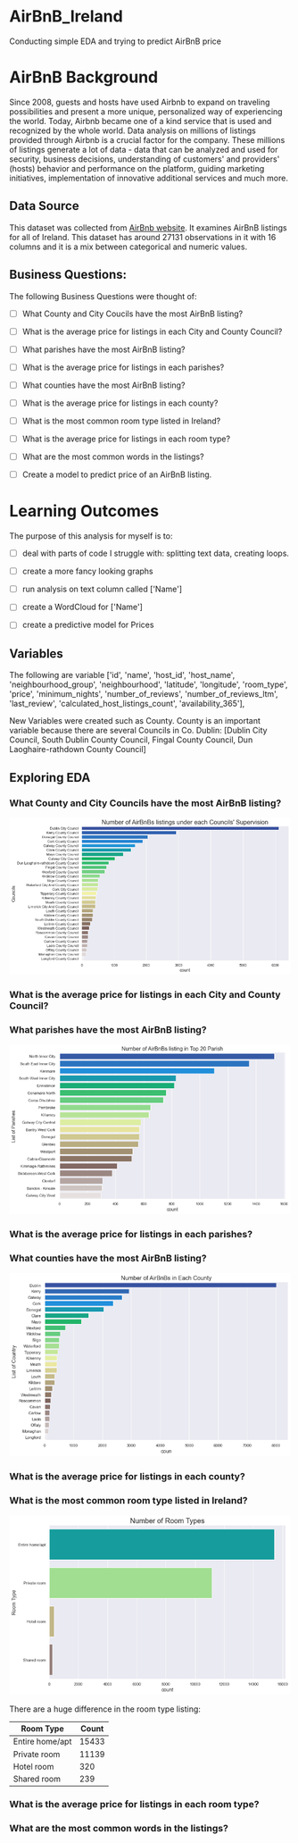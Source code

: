 # AirBnB_Ireland
Conducting simple EDA and trying to predict AirBnB price 

# AirBnB Background
Since 2008, guests and hosts have used Airbnb to expand on traveling possibilities and present a more unique, personalized way of experiencing the world. Today, Airbnb became one of a kind service that is used and recognized by the whole world. Data analysis on millions of listings provided through Airbnb is a crucial factor for the company. These millions of listings generate a lot of data - data that can be analyzed and used for security, business decisions, understanding of customers' and providers' (hosts) behavior and performance on the platform, guiding marketing initiatives, implementation of innovative additional services and much more.


## Data Source

This dataset was collected from [AirBnb website](http://insideairbnb.com/get-the-data.html). It examines AirBnB listings for all of Ireland. This dataset has around 27131 observations in it with 16 columns and it is a mix between categorical and numeric values. 


## Business Questions:
The following Business Questions were thought of:

- [ ] What County and City Coucils have the most AirBnB listing?
- [ ] What is the average price for listings in each City and County Council?

- [ ] What parishes have the most AirBnB listing?
- [ ] What is the average price for listings in each parishes?

- [ ] What counties have the most AirBnB listing?
- [ ] What is the average price for listings in each county?

- [ ] What is the most common room type listed in Ireland?
- [ ] What is the average price for listings in each room type?

- [ ] What are the most common words in the listings?

- [ ] Create a model to predict price of an AirBnB listing.




# Learning Outcomes

The purpose of this analysis for myself is to: 
- [ ] deal with parts of code I struggle with: splitting text data, creating loops.
- [ ] create a more fancy looking graphs 
- [ ] run analysis on text column called ['Name'] 
- [ ] create a WordCloud for ['Name']
- [ ] create a predictive model for Prices 


## Variables
The following are variable 
['id', 'name', 'host_id', 'host_name', 'neighbourhood_group',
'neighbourhood', 'latitude', 'longitude', 'room_type', 'price',
'minimum_nights', 'number_of_reviews', 'number_of_reviews_ltm',
'last_review', 'calculated_host_listings_count', 'availability_365'],


New Variables were created such as County.  County is an important variable because there are several Councils in Co. Dublin:
[Dublin City Council, South Dublin County Council, Fingal County Council, Dun Laoghaire-rathdown County Council]


## Exploring EDA

### What County and City Councils have the most AirBnB listing?

![council](https://github.com/kjonina/AirBnB_Ireland/blob/main/Graphs/council.png)

### What is the average price for listings in each City and County Council?



### What parishes have the most AirBnB listing?

![parish](https://github.com/kjonina/AirBnB_Ireland/blob/main/Graphs/parish.png)

### What is the average price for listings in each parishes?



### What counties have the most AirBnB listing?

![county](https://github.com/kjonina/AirBnB_Ireland/blob/main/Graphs/county.png)

### What is the average price for listings in each county?



### What is the most common room type listed in Ireland?

![room_type](https://github.com/kjonina/AirBnB_Ireland/blob/main/Graphs/room_type.png)

There are a huge difference in the room type listing:


| Room Type        | Count         |
| ---------------- | ------------- |
| Entire home/apt  | 15433         |
| Private room     | 11139         |
| Hotel room       | 320           |
| Shared room      | 239           |


### What is the average price for listings in each room type?





### What are the most common words in the listings?
